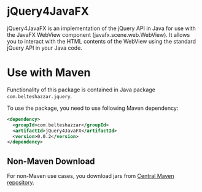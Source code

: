 # jQuery4JavaFX

jQuery4JavaFX is an implementation of the jQuery API in Java for use with the JavaFX WebView component (javafx.scene.web.WebView). It allows you to interact with the HTML contents of the WebView using the standard jQuery API in your Java code.

# Use with Maven

Functionality of this package is contained in 
Java package `com.belteshazzar.jquery`.

To use the package, you need to use following Maven dependency:

```xml
<dependency>
  <groupId>com.belteshazzar</groupId>
  <artifactId>jQuery4JavaFX</artifactId>
  <version>0.0.2</version>
</dependency>
```

## Non-Maven Download

For non-Maven use cases, you download jars from [Central Maven repository](http://repo1.maven.org/maven2/com/belteshazzar/jQuery4JavaFX/0.0.4/jQuery4JavaFX-0.0.2.jar).
